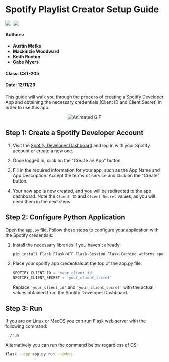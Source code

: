 # Spotify Playlist Creator Setup Guide

<div style="display: flex;">
<a href="https://github.com/Austin-Metke/CST205-Final-Project">
  <img align="center" src="https://img.shields.io/badge/Project Reposotory-grey?style=flat-square&logo=github&logoColor=white&link=github.com/Austin-Metke/CST205-Final-Project" style="margin-right: 10px;"/>
  </a>

  <a href="https://trello.com/b/3WILazhQ/cst-205-team-9477">
  <img align="center" src="https://img.shields.io/badge/Project%20Board-white?style=flat-square&logo=trello&logoColor=blue">
  </a>
  </div>

#### Authors: 
* **Austin Metke**
* **Mackinzie Woodward**
* **Keith Ruxton**
* **Gabe Myers**
#### Class: CST-205
#### Date: 12/11/23
#### 

This guide will walk you through the process of creating a Spotify Developer App and obtaining the necessary credentials (Client ID and Client Secret) in order to use this app.

<div align="center">
  <img src="https://media4.giphy.com/media/v1.Y2lkPTc5MGI3NjExMGpwbWpjMzJjdXlvcnBsdG10eTl4c2FmMThoMW8zbWZkdmFwcDRjcyZlcD12MV9pbnRlcm5hbF9naWZfYnlfaWQmY3Q9Zw/LX8ZkoLXonTzR2YExC/giphy.gif" alt="Animated GIF">
</div>

## Step 1: Create a Spotify Developer Account

1. Visit the [Spotify Developer Dashboard](https://developer.spotify.com/dashboard/login) and log in with your Spotify account or create a new one.

2. Once logged in, click on the "Create an App" button.

3. Fill in the required information for your app, such as the App Name and App Description. Accept the terms of service and click on the "Create" button.

4. Your new app is now created, and you will be redirected to the app dashboard. Note the `Client ID` and `Client Secret` values, as you will need them in the next steps.

## Step 2: Configure Python Application

Open the `app.py` file. Follow these steps to configure your application with the Spotify credentials:

1. Install the necessary libraries if you haven't already:

   ```bash
   pip install Flask Flask-WTF Flask-Session Flask-Caching wtforms spotipy
   ```

2. Place your spoitfy app credentials at the top of the app.py file:

   ```python
   SPOTIPY_CLIENT_ID = 'your_client_id'
   SPOTIPY_CLIENT_SECRET = 'your_client_secret'                                                        
   ```

   Replace `'your_client_id'` and `'your_client_secret'` with the actual values obtained from the Spotify Developer Dashboard.


## Step 3: Run

  If you are on Linux or MacOS you can run Flask web server with the following command:
  
   ```bash
    ./run
   ```
   
  Alternatively you can run the command below regardless of OS:
  
  ```bash
  flask --app app.py run --debug
  ```
  
